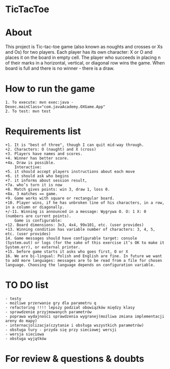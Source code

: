 # TicTacToe

# About
This project is Tic-tac-toe game (also known as noughts and crosses or Xs and Os) for two players.
Each player has its own character: X or O and places it on the board in empty cell.
The player who succeeds in placing n of their marks in a horizontal, vertical, or diagonal row wins the game.
When board is full and there is no winner - there is a draw.

# How to run the game
    1. To execute: mvn exec:java -Dexec.mainClass="com.javaAcademy.OXGame.App"
    2. To test: mvn test 

# Requirements list

    +1. It is "best of three", though I can quit mid-way through.
    +2. Characters: O (naught) and X (cross)
    +3. Players have names and scores.
    +4. Winner has better score.
    +4a. Draw is possible.
        Interactive:
    +5. it should accept players instructions about each move
    +6. it should ask who begins
    +7. it informs about session result,
    +7a. who’s turn it is now
    +8. Match gives points: win 3, draw 1, loss 0.
    +8a. 3 matches == game.
    +9. Game works with square or rectangular board.
    +10. Player wins, if he has unbroken line of his characters, in a row, in a column or diagonally.
    +/-11. Winning is announced in a message: Wygrywa O. O: 1 X: 0 (numbers are current points).
        Game is configurable:
    +12. Board dimensions: 3x3, 4x4, 99x101, etc. (user provides)
    +13. Winning condition has variable number of characters: 3, 4, 5, etc. (user provides)
    14. Game messages should have configurable target: console (System.out) or logs (for the sake of this exercise it’s OK to make it System.err), or external printer.
    +15. before game starts it asks who goes first, O or X
    16. We are bi-lingual: Polish and English are fine. In future we want to add more languages: messages are to be read from a file for chosen language. Choosing the language depends on configuration variable.

# TO DO list
    
	- testy
	- możliwe przerwanie gry dla parametru q
	- refactoring !!!! lepszy podział obowiązków między klasy
	- sprawdzenie przyjmowanych parametrów
	- poprawa wydajności sprawdzenia wygranej(możliwa zmiana implementacji areny do mapy)
	- internacjolizacja(czytanie i obsługa wszystkich parametrów)
	- obsługa tury - przyda się przy sieciowej wersji
	- wersja sieciowa
	- obsługa wyjątków

# For review & questions & doubts

